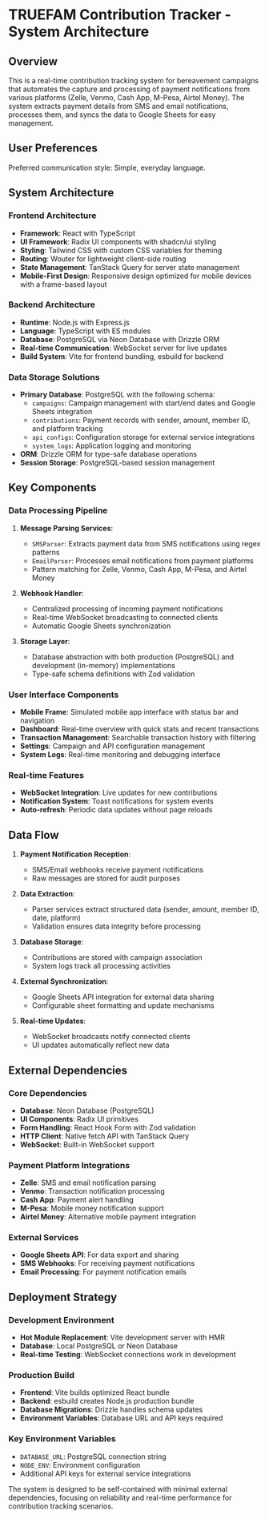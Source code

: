 # TRUEFAM Contribution Tracker - System Architecture

## Overview

This is a real-time contribution tracking system for bereavement campaigns that automates the capture and processing of payment notifications from various platforms (Zelle, Venmo, Cash App, M-Pesa, Airtel Money). The system extracts payment details from SMS and email notifications, processes them, and syncs the data to Google Sheets for easy management.

## User Preferences

Preferred communication style: Simple, everyday language.

## System Architecture

### Frontend Architecture
- **Framework**: React with TypeScript
- **UI Framework**: Radix UI components with shadcn/ui styling
- **Styling**: Tailwind CSS with custom CSS variables for theming
- **Routing**: Wouter for lightweight client-side routing
- **State Management**: TanStack Query for server state management
- **Mobile-First Design**: Responsive design optimized for mobile devices with a frame-based layout

### Backend Architecture
- **Runtime**: Node.js with Express.js
- **Language**: TypeScript with ES modules
- **Database**: PostgreSQL via Neon Database with Drizzle ORM
- **Real-time Communication**: WebSocket server for live updates
- **Build System**: Vite for frontend bundling, esbuild for backend

### Data Storage Solutions
- **Primary Database**: PostgreSQL with the following schema:
  - `campaigns`: Campaign management with start/end dates and Google Sheets integration
  - `contributions`: Payment records with sender, amount, member ID, and platform tracking
  - `api_configs`: Configuration storage for external service integrations
  - `system_logs`: Application logging and monitoring
- **ORM**: Drizzle ORM for type-safe database operations
- **Session Storage**: PostgreSQL-based session management

## Key Components

### Data Processing Pipeline
1. **Message Parsing Services**:
   - `SMSParser`: Extracts payment data from SMS notifications using regex patterns
   - `EmailParser`: Processes email notifications from payment platforms
   - Pattern matching for Zelle, Venmo, Cash App, M-Pesa, and Airtel Money

2. **Webhook Handler**:
   - Centralized processing of incoming payment notifications
   - Real-time WebSocket broadcasting to connected clients
   - Automatic Google Sheets synchronization

3. **Storage Layer**:
   - Database abstraction with both production (PostgreSQL) and development (in-memory) implementations
   - Type-safe schema definitions with Zod validation

### User Interface Components
- **Mobile Frame**: Simulated mobile app interface with status bar and navigation
- **Dashboard**: Real-time overview with quick stats and recent transactions
- **Transaction Management**: Searchable transaction history with filtering
- **Settings**: Campaign and API configuration management
- **System Logs**: Real-time monitoring and debugging interface

### Real-time Features
- **WebSocket Integration**: Live updates for new contributions
- **Notification System**: Toast notifications for system events
- **Auto-refresh**: Periodic data updates without page reloads

## Data Flow

1. **Payment Notification Reception**: 
   - SMS/Email webhooks receive payment notifications
   - Raw messages are stored for audit purposes

2. **Data Extraction**:
   - Parser services extract structured data (sender, amount, member ID, date, platform)
   - Validation ensures data integrity before processing

3. **Database Storage**:
   - Contributions are stored with campaign association
   - System logs track all processing activities

4. **External Synchronization**:
   - Google Sheets API integration for external data sharing
   - Configurable sheet formatting and update mechanisms

5. **Real-time Updates**:
   - WebSocket broadcasts notify connected clients
   - UI updates automatically reflect new data

## External Dependencies

### Core Dependencies
- **Database**: Neon Database (PostgreSQL)
- **UI Components**: Radix UI primitives
- **Form Handling**: React Hook Form with Zod validation
- **HTTP Client**: Native fetch API with TanStack Query
- **WebSocket**: Built-in WebSocket support

### Payment Platform Integrations
- **Zelle**: SMS and email notification parsing
- **Venmo**: Transaction notification processing
- **Cash App**: Payment alert handling
- **M-Pesa**: Mobile money notification support
- **Airtel Money**: Alternative mobile payment integration

### External Services
- **Google Sheets API**: For data export and sharing
- **SMS Webhooks**: For receiving payment notifications
- **Email Processing**: For payment notification emails

## Deployment Strategy

### Development Environment
- **Hot Module Replacement**: Vite development server with HMR
- **Database**: Local PostgreSQL or Neon Database
- **Real-time Testing**: WebSocket connections work in development

### Production Build
- **Frontend**: Vite builds optimized React bundle
- **Backend**: esbuild creates Node.js production bundle
- **Database Migrations**: Drizzle handles schema updates
- **Environment Variables**: Database URL and API keys required

### Key Environment Variables
- `DATABASE_URL`: PostgreSQL connection string
- `NODE_ENV`: Environment configuration
- Additional API keys for external service integrations

The system is designed to be self-contained with minimal external dependencies, focusing on reliability and real-time performance for contribution tracking scenarios.